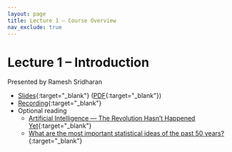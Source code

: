 ```yaml
---
layout: page
title: Lecture 1 – Course Overview
nav_exclude: true
---
```


# Lecture 1 – Introduction

Presented by Ramesh Sridharan

- [Slides](https://docs.google.com/presentation/d/14qvxxkLeqWmAd7p6NbCMBIt8XfLjbfWDZ-xkxmG0YeI/edit?usp=sharing){:target="_blank"} ([PDF](https://drive.google.com/file/d/1s_VRdRqZlVf76nT7qTdldRyNYrgxX-Wl/view?usp=sharing){:target="_blank"})
- [Recording](https://bcourses.berkeley.edu/courses/1526710/pages/lecture-1-course-overview){:target="_blank"}
- Optional reading
    - [Artificial Intelligence — The Revolution Hasn’t Happened Yet](https://hdsr.mitpress.mit.edu/pub/wot7mkc1){:target="_blank"}
    - [What are the most important statistical ideas of the past 50 years?](https://arxiv.org/pdf/2012.00174){:target="_blank"} 

